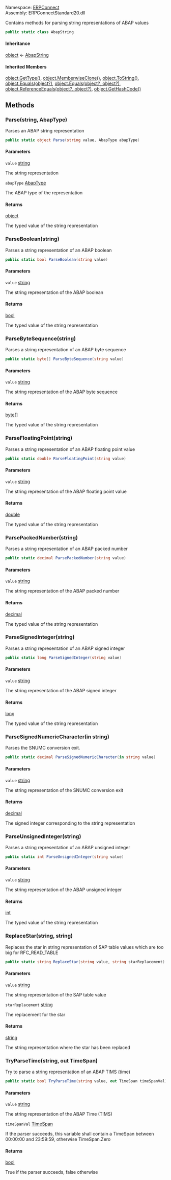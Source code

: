 Namespace: [ERPConnect](../)\
Assembly: ERPConnectStandard20.dll

Contains methods for parsing string representations of ABAP values

```csharp
public static class AbapString

```

#### Inheritance

[object](https://learn.microsoft.com/dotnet/api/system.object) ← [AbapString](./)

#### Inherited Members

[object.GetType()](https://learn.microsoft.com/dotnet/api/system.object.gettype), [object.MemberwiseClone()](https://learn.microsoft.com/dotnet/api/system.object.memberwiseclone), [object.ToString()](https://learn.microsoft.com/dotnet/api/system.object.tostring), [object.Equals(object?)](<https://learn.microsoft.com/dotnet/api/system.object.equals#system-object-equals(system-object)>), [object.Equals(object?, object?)](<https://learn.microsoft.com/dotnet/api/system.object.equals#system-object-equals(system-object-system-object)>), [object.ReferenceEquals(object?, object?)](https://learn.microsoft.com/dotnet/api/system.object.referenceequals), [object.GetHashCode()](https://learn.microsoft.com/dotnet/api/system.object.gethashcode)

## Methods

### Parse(string, AbapType)

Parses an ABAP string representation

```csharp
public static object Parse(string value, AbapType abapType)

```

#### Parameters

`value` [string](https://learn.microsoft.com/dotnet/api/system.string)

The string representation

`abapType` [AbapType](../ERPConnect.AbapType/)

The ABAP type of the representation

#### Returns

[object](https://learn.microsoft.com/dotnet/api/system.object)

The typed value of the string representation

### ParseBoolean(string)

Parses a string representation of an ABAP boolean

```csharp
public static bool ParseBoolean(string value)

```

#### Parameters

`value` [string](https://learn.microsoft.com/dotnet/api/system.string)

The string representation of the ABAP boolean

#### Returns

[bool](https://learn.microsoft.com/dotnet/api/system.boolean)

The typed value of the string representation

### ParseByteSequence(string)

Parses a string representation of an ABAP byte sequence

```csharp
public static byte[] ParseByteSequence(string value)

```

#### Parameters

`value` [string](https://learn.microsoft.com/dotnet/api/system.string)

The string representation of the ABAP byte sequence

#### Returns

[byte](https://learn.microsoft.com/dotnet/api/system.byte)[]

The typed value of the string representation

### ParseFloatingPoint(string)

Parses a string representation of an ABAP floating point value

```csharp
public static double ParseFloatingPoint(string value)

```

#### Parameters

`value` [string](https://learn.microsoft.com/dotnet/api/system.string)

The string representation of the ABAP floating point value

#### Returns

[double](https://learn.microsoft.com/dotnet/api/system.double)

The typed value of the string representation

### ParsePackedNumber(string)

Parses a string representation of an ABAP packed number

```csharp
public static decimal ParsePackedNumber(string value)

```

#### Parameters

`value` [string](https://learn.microsoft.com/dotnet/api/system.string)

The string representation of the ABAP packed number

#### Returns

[decimal](https://learn.microsoft.com/dotnet/api/system.decimal)

The typed value of the string representation

### ParseSignedInteger(string)

Parses a string representation of an ABAP signed integer

```csharp
public static long ParseSignedInteger(string value)

```

#### Parameters

`value` [string](https://learn.microsoft.com/dotnet/api/system.string)

The string representation of the ABAP signed integer

#### Returns

[long](https://learn.microsoft.com/dotnet/api/system.int64)

The typed value of the string representation

### ParseSignedNumericCharacter(in string)

Parses the SNUMC conversion exit.

```csharp
public static decimal ParseSignedNumericCharacter(in string value)

```

#### Parameters

`value` [string](https://learn.microsoft.com/dotnet/api/system.string)

The string representation of the SNUMC conversion exit

#### Returns

[decimal](https://learn.microsoft.com/dotnet/api/system.decimal)

The signed integer corresponding to the string representation

### ParseUnsignedInteger(string)

Parses a string representation of an ABAP unsigned integer

```csharp
public static int ParseUnsignedInteger(string value)

```

#### Parameters

`value` [string](https://learn.microsoft.com/dotnet/api/system.string)

The string representation of the ABAP unsigned integer

#### Returns

[int](https://learn.microsoft.com/dotnet/api/system.int32)

The typed value of the string representation

### ReplaceStar(string, string)

Replaces the star in string representation of SAP table values which are too big for RFC_READ_TABLE

```csharp
public static string ReplaceStar(string value, string starReplacement)

```

#### Parameters

`value` [string](https://learn.microsoft.com/dotnet/api/system.string)

The string representation of the SAP table value

`starReplacement` [string](https://learn.microsoft.com/dotnet/api/system.string)

The replacement for the star

#### Returns

[string](https://learn.microsoft.com/dotnet/api/system.string)

The string representation where the star has been replaced

### TryParseTime(string, out TimeSpan)

Try to parse a string representation of an ABAP TIMS (time)

```csharp
public static bool TryParseTime(string value, out TimeSpan timeSpanVal)

```

#### Parameters

`value` [string](https://learn.microsoft.com/dotnet/api/system.string)

The string representation of the ABAP Time (TIMS)

`timeSpanVal` [TimeSpan](https://learn.microsoft.com/dotnet/api/system.timespan)

If the parser succeeds, this variable shall contain a TimeSpan between 00:00:00 and 23:59:59, otherwise TimeSpan.Zero

#### Returns

[bool](https://learn.microsoft.com/dotnet/api/system.boolean)

True if the parser succeeds, false otherwise
